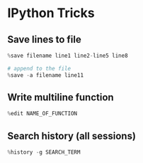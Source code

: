 # IPython Tricks

## Save lines to file

```python
%save filename line1 line2-line5 line8

# append to the file
%save -a filename line11
```

## Write multiline function

```python
%edit NAME_OF_FUNCTION
```

## Search history (all sessions)

```python
%history -g SEARCH_TERM
```
